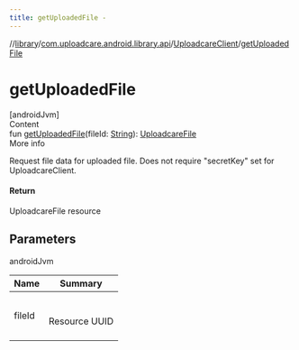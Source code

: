 ```yaml
---
title: getUploadedFile -
---
```

//[library](../../index.md)/[com.uploadcare.android.library.api](../index.md)/[UploadcareClient](index.md)/[getUploadedFile](get-uploaded-file.md)



# getUploadedFile  
[androidJvm]  
Content  
fun [getUploadedFile](get-uploaded-file.md)(fileId: [String](https://kotlinlang.org/api/latest/jvm/stdlib/kotlin/-string/index.html)): [UploadcareFile](../-uploadcare-file/index.md)  
More info  


Request file data for uploaded file. Does not require "secretKey" set for UploadcareClient.



#### Return  


UploadcareFile resource



## Parameters  
  
androidJvm  
  
|  Name|  Summary| 
|---|---|
| <a name="com.uploadcare.android.library.api/UploadcareClient/getUploadedFile/#kotlin.String/PointingToDeclaration/"></a>fileId| <a name="com.uploadcare.android.library.api/UploadcareClient/getUploadedFile/#kotlin.String/PointingToDeclaration/"></a><br><br>Resource UUID<br><br>
  
  



